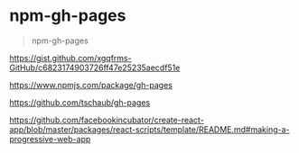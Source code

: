 # npm-gh-pages

> npm-gh-pages


https://gist.github.com/xgqfrms-GitHub/c6823174903726ff47e25235aecdf51e

https://www.npmjs.com/package/gh-pages

https://github.com/tschaub/gh-pages

https://github.com/facebookincubator/create-react-app/blob/master/packages/react-scripts/template/README.md#making-a-progressive-web-app

```js


```


